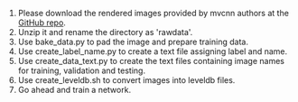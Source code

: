 1. Please download the rendered images provided by mvcnn authors at the [GitHub repo](https://github.com/suhangpro/mvcnn).
2. Unzip it and rename the directory as 'rawdata'.
3. Use bake_data.py to pad the image and prepare training data.
4. Use create_label_name.py to create a text file assigning label and name.
5. Use create_data_text.py to create the text files containing image names for training, validation and testing.
6. Use create_leveldb.sh to convert images into leveldb files.
7. Go ahead and train a network.
